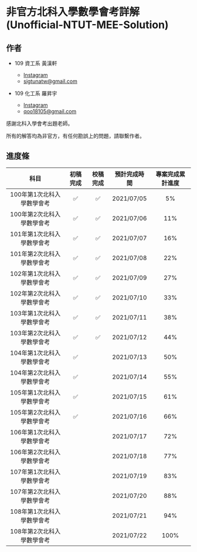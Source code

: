 # 非官方北科入學數學會考詳解　(Unofficial-NTUT-MEE-Solution)

## 作者

- 109 資工系 黃漢軒
  - [Instagram](https://www.instagram.com/qtrabit._2._6.2_/)
  - sigtunatw@gmail.com

- 109 化工系 羅昇宇
  - [Instagram](https://www.instagram.com/trava_900921/)
  - qoo18105@gmail.com

感謝北科入學會考出題老師。

所有的解答均為非官方，有任何勘誤上的問題，請聯繫作者。



## 進度條

|            科目            | 初稿完成 |      校稿完成      |      預計完成時間      |      專案完成累計進度      |
| :------------------------: | :--: | :--: | :--: | :--: |
| 100年第1次北科入學數學會考 | :white_check_mark: | :white_check_mark: | 2021/07/05 | 5% |
| 100年第2次北科入學數學會考 | :white_check_mark: | :white_check_mark: | 2021/07/06 | 11% |
| 101年第1次北科入學數學會考 |  :white_check_mark:  |  :white_check_mark:  |  2021/07/07  |  16%  |
| 101年第2次北科入學數學會考 |  :white_check_mark:  |  :white_check_mark:  |  2021/07/08  |  22%  |
| 102年第1次北科入學數學會考 |  :white_check_mark:  | :white_check_mark: | 2021/07/09 | 27% |
| 102年第2次北科入學數學會考 |  :white_check_mark:  | :white_check_mark: | 2021/07/10 | 33% |
| 103年第1次北科入學數學會考 | :white_check_mark: | :white_check_mark: | 2021/07/11 | 38% |
| 103年第2次北科入學數學會考 | :white_check_mark: | :white_check_mark: | 2021/07/12 | 44% |
| 104年第1次北科入學數學會考 | :white_check_mark: |    | 2021/07/13 | 50% |
| 104年第2次北科入學數學會考 | :white_check_mark: |    | 2021/07/14 | 55% |
| 105年第1次北科入學數學會考 | :white_check_mark: |    | 2021/07/15 | 61% |
| 105年第2次北科入學數學會考 | :white_check_mark: |    | 2021/07/16 | 66% |
| 106年第1次北科入學數學會考 |    |    | 2021/07/17 | 72% |
| 106年第2次北科入學數學會考 |    |    | 2021/07/18 | 77% |
| 107年第1次北科入學數學會考 |    |    | 2021/07/19 | 83% |
| 107年第2次北科入學數學會考 |    |    | 2021/07/20 | 88% |
| 108年第1次北科入學數學會考 |    |    | 2021/07/21 | 94% |
| 108年第2次北科入學數學會考 |    |    | 2021/07/22 | 100% |


